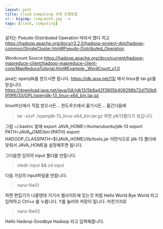 ```yaml
---
layout: post
title: Cloud Computing 과제 진행방법
<!-- bigimg: /img/path.jpg -->
tags: [cloud, computing]
---
```


설치는 Pseudo-Distributed Operation 따라서 했다 치고
https://hadoop.apache.org/docs/r3.2.0/hadoop-project-dist/hadoop-common/SingleCluster.html#Pseudo-Distributed_Operation

Wordcount Source 
https://hadoop.apache.org/docs/current/hadoop-mapreduce-client/hadoop-mapreduce-client-core/MapReduceTutorial.html#Example:_WordCount_v1.0

java는 openjdk를 받으시면 됩니다. 
https://jdk.java.net/13/ 에서 linux용 tar.gz를 받습니다.
https://download.java.net/java/GA/jdk13/5b8a42f3905b406298b72d750b6919f6/33/GPL/openjdk-13_linux-x64_bin.tar.gz

linux머신에서 직접 받으시든... 윈도우즈에서 옮기시든...  옮긴다음에

> tar -xzvf ./openjdk-13_linux-x64_bin.tar.gz 
하면 jdk13폴더가 생깁니다. 

그럼 ~/.bashrc 밑에
export JAVA_HOME=/home/ubuntu/jdk-13
export PATH=${JAVA_HOME}/bin:${PATH}
export HADOOP_CLASSPATH=${JAVA_HOME}/lib/tools.jar
이런식으로 jdk-13 폴더에 맞춰서 JAVA_HOME을 설정해주면 됩니다.

그다음엔 임의의 input 폴더를 만듭니다.
> mkdir input && cd input 

다음 가상의 input파일을 만듭니다.
> nano file01

하면 편집기가 나올텐데 거기서 웹사이트에 있는것 처럼 Hello World Bye World 라고 입력하고 Ctrl+x 를 누릅니다. Y를 눌러야 저장이 됩니다.
마찬가지로
> nano file02 

Hello Hadoop Goodbye Hadoop
라고 입력해줍니다. 








